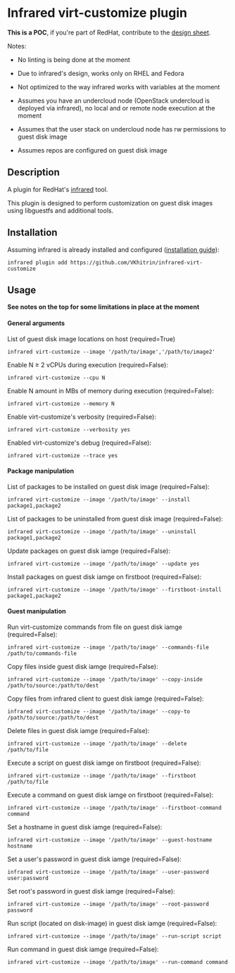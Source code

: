 # Infrared virt-customize plugin

**This is a POC**, if you're part of RedHat, contribute to the [design sheet](https://docs.google.com/document/d/142VmEXXUblwVXF249ZX0PhT8ZC2vQ-2NYSJopMFyiIk).

Notes:

* No linting is being done at the moment

* Due to infrared's design, works only on RHEL and Fedora

* Not optimized to the way infrared works with variables at the moment

* Assumes you have an undercloud node (OpenStack undercloud is deployed via infrared), no local and or remote node execution at the moment

* Assumes that the user stack on undercloud node has rw permissions to guest disk image

* Assumes repos are configured on guest disk image

## Description

A plugin for RedHat's [infrared](https://github.com/redhat-openstack/infrared) tool.

This plugin is designed to perform customization on guest disk images using libguestfs and additional tools.

## Installation

Assuming infrared is already installed and configured ([installation guide](https://infrared.readthedocs.io/en/stable/setup.html)):

```
infrared plugin add https://github.com/VKhitrin/infrared-virt-customize
```

## Usage

**See notes on the top for some limitations in place at the moment**

#### General arguments

List of guest disk image locations on host (required=True)

```
infrared virt-customize --image '/path/to/image','/path/to/image2'
```

Enable N ≥ 2 vCPUs during execution (required=False):

```
infrared virt-customize --cpu N
```

Enable N amount in MBs of memory during execution (required=False):

```
infrared virt-customize --memory N
```

Enable virt-customize's verbosity (required=False):

```
infrared virt-customize --verbosity yes
```

Enabled virt-customize's debug (required=False):

```
infrared virt-customize --trace yes
```

#### Package manipulation

List of packages to be installed on guest disk image (required=False):

```
infrared virt-customize --image '/path/to/image' --install package1,package2
```

List of packages to be uninstalled from guest disk image (required=False):

```
infrared virt-customize --image '/path/to/image' --uninstall package1,package2
```

Update packages on guest disk iamge (required=False):
```
infrared virt-customize --image '/path/to/image' --update yes
```

Install packages on guest disk iamge on firstboot (required=False):
```
infrared virt-customize --image '/path/to/image' --firstboot-install package1,package2
```

#### Guest manipulation

Run virt-customize commands from file on guest disk iamge (required=False):
```
infrared virt-customize --image '/path/to/image' --commands-file /path/to/commands-file
```

Copy files inside guest disk iamge (required=False):
```
infrared virt-customize --image '/path/to/image' --copy-inside /path/to/source:/path/to/dest
```

Copy files from infrared client to guest disk iamge (required=False):
```
infrared virt-customize --image '/path/to/image' --copy-to /path/to/source:/path/to/dest
```

Delete files in guest disk iamge (required=False):
```
infrared virt-customize --image '/path/to/image' --delete /path/to/file
```

Execute a script on guest disk iamge on firstboot (required=False):
```
infrared virt-customize --image '/path/to/image' --firstboot /path/to/file
```

Execute a command on guest disk iamge on firstboot (required=False):
```
infrared virt-customize --image '/path/to/image' --firstboot-command command
```

Set a hostname in guest disk iamge (required=False):
```
infrared virt-customize --image '/path/to/image' --guest-hostname hostname
```

Set a user's password in guest disk iamge (required=False):
```
infrared virt-customize --image '/path/to/image' --user-password user:password
```

Set root's password in guest disk iamge (required=False):
```
infrared virt-customize --image '/path/to/image' --root-password password
```

Run script (located on disk-image) in guest disk iamge (required=False):
```
infrared virt-customize --image '/path/to/image' --run-script script
```

Run command in guest disk iamge (required=False):
```
infrared virt-customize --image '/path/to/image' --run-command command
```
